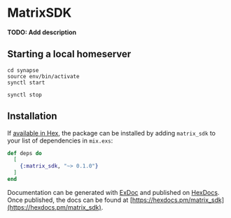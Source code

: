 # MatrixSDK

**TODO: Add description**

## Starting a local homeserver

```
cd synapse
source env/bin/activate
synctl start

synctl stop 
```

## Installation

If [available in Hex](https://hex.pm/docs/publish), the package can be installed
by adding `matrix_sdk` to your list of dependencies in `mix.exs`:

```elixir
def deps do
  [
    {:matrix_sdk, "~> 0.1.0"}
  ]
end
```

Documentation can be generated with [ExDoc](https://github.com/elixir-lang/ex_doc)
and published on [HexDocs](https://hexdocs.pm). Once published, the docs can
be found at [https://hexdocs.pm/matrix_sdk](https://hexdocs.pm/matrix_sdk).

